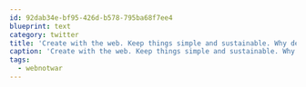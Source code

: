 ```yaml
---
id: 92dab34e-bf95-426d-b578-795ba68f7ee4
blueprint: text
category: twitter
title: 'Create with the web. Keep things simple and sustainable. Why destroy old content and ideas? @Karlpro #webnotwar'
caption: 'Create with the web. Keep things simple and sustainable. Why destroy old content and ideas? @Karlpro <span class="hashtag hashtag_local">#<a href="http://tweettemp.darylchymko.ca/?tag=webnotwar">webnotwar</a>'
tags:
  - webnotwar
---
```

